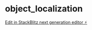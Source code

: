 # object_localization

[Edit in StackBlitz next generation editor ⚡️](https://stackblitz.com/~/github.com/chethan9066/object_localization)